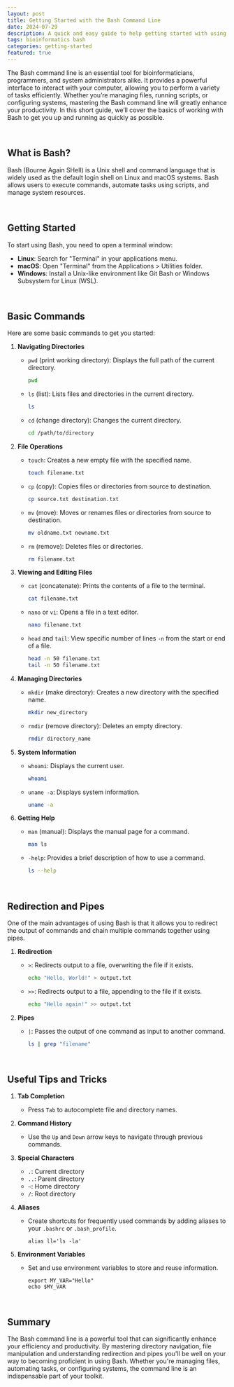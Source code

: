 ```yaml
---
layout: post
title: Getting Started with the Bash Command Line
date: 2024-07-29
description: A quick and easy guide to help getting started with using the command line.
tags: bioinformatics bash
categories: getting-started
featured: true
---
```


The Bash command line is an essential tool for bioinformaticians, programmers, and system administrators alike. It provides a powerful interface to interact with your computer, allowing you to perform a variety of tasks efficiently. Whether you’re managing files, running scripts, or configuring systems, mastering the Bash command line will greatly enhance your productivity. In this short guide, we’ll cover the basics of working with Bash to get you up and running as quickly as possible.

<br>

## What is Bash?

Bash (Bourne Again SHell) is a Unix shell and command language that is widely used as the default login shell on Linux and macOS systems. Bash allows users to execute commands, automate tasks using scripts, and manage system resources.

<br>

## Getting Started

To start using Bash, you need to open a terminal window:

- **Linux**: Search for "Terminal" in your applications menu.
- **macOS**: Open "Terminal" from the Applications > Utilities folder.
- **Windows**: Install a Unix-like environment like Git Bash or Windows Subsystem for Linux (WSL).

<br>

## Basic Commands

Here are some basic commands to get you started:

1. **Navigating Directories**
    - `pwd` (print working directory): Displays the full path of the current directory.
        
        ```bash
        pwd
        ```
        
    - `ls` (list): Lists files and directories in the current directory.
        
        ```bash
        ls
        ```
        
    - `cd` (change directory): Changes the current directory.
        
        ```bash
        cd /path/to/directory
        ```
        
2. **File Operations**
    - `touch`: Creates a new empty file with the specified name.
        
        ```bash
        touch filename.txt
        ```
        
    - `cp` (copy): Copies files or directories from source to destination.
        
        ```bash
        cp source.txt destination.txt
        ```
        
    - `mv` (move): Moves or renames files or directories from source to destination.
        
        ```bash
        mv oldname.txt newname.txt
        ```
        
    - `rm` (remove): Deletes files or directories.
        
        ```bash
        rm filename.txt
        ```
        
3. **Viewing and Editing Files**
    - `cat` (concatenate): Prints the contents of a file to the terminal.
        
        ```bash
        cat filename.txt
        ```
        
    - `nano` or `vi`: Opens a file in a text editor.
        
        ```bash
        nano filename.txt
        ```
        
    - `head` and `tail`: View specific number of lines `-n` from the start or end of a file.
        
        ```bash
        head -n 50 filename.txt
        tail -n 50 filename.txt
        ```
        
4. **Managing Directories**
    - `mkdir` (make directory): Creates a new directory with the specified name.
        
        ```bash
        mkdir new_directory
        ```
        
    - `rmdir` (remove directory): Deletes an empty directory.
        
        ```bash
        rmdir directory_name
        ```
        
5. **System Information**
    - `whoami`: Displays the current user.
        
        ```bash
        whoami
        ```
        
    - `uname -a`: Displays system information.
        
        ```bash
        uname -a
        ```
        
6. **Getting Help**
    - `man` (manual): Displays the manual page for a command.
        
        ```bash
        man ls
        ```
        
    - `-help`: Provides a brief description of how to use a command.
        
        ```bash
        ls --help
        ```
        

<br>

## Redirection and Pipes

One of the main advantages of using Bash is that it allows you to redirect the output of commands and chain multiple commands together using pipes.

1. **Redirection**
    - `>`: Redirects output to a file, overwriting the file if it exists.
        
        ```bash
        echo "Hello, World!" > output.txt
        ```
        
    - `>>`: Redirects output to a file, appending to the file if it exists.
        
        ```bash
        echo "Hello again!" >> output.txt
        ```
        
2. **Pipes**
    - `|`: Passes the output of one command as input to another command.
        
        ```bash
        ls | grep "filename"
        ```
        

<br>

## Useful Tips and Tricks

1. **Tab Completion**
    - Press `Tab` to autocomplete file and directory names.
2. **Command History**
    - Use the `Up` and `Down` arrow keys to navigate through previous commands.
3. **Special Characters**
    - `.`: Current directory
    - `..`: Parent directory
    - `~`: Home directory
    - `/`: Root directory
4. **Aliases**
    - Create shortcuts for frequently used commands by adding aliases to your `.bashrc` or `.bash_profile`.
        
        ```
        alias ll='ls -la'
        ```
        
5. **Environment Variables**
    - Set and use environment variables to store and reuse information.
        
        ```
        export MY_VAR="Hello"
        echo $MY_VAR
        ```
        

<br>

## Summary

The Bash command line is a powerful tool that can significantly enhance your efficiency and productivity. By mastering directory navigation, file manipulation and understanding redirection and pipes you'll be well on your way to becoming proficient in using Bash. Whether you're managing files, automating tasks, or configuring systems, the command line is an indispensable part of your toolkit.